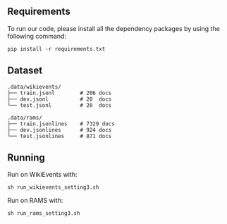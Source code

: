 ## Requirements
To run our code, please install all the dependency packages by using the following command:

```
pip install -r requirements.txt
```


## Dataset

    .data/wikievents/
	├── train.jsonl        # 206 docs 
	├── dev.jsonl          # 20  docs
	└── test.jsonl         # 20  docs
	
    .data/rams/
	├── train.jsonlines    # 7329 docs 
	├── dev.jsonlines      # 924 docs
	└── test.jsonlines     # 871 docs

## Running

Run on WikiEvents with:
```
sh run_wikievents_setting3.sh
```

Run on RAMS with:
```
sh run_rams_setting3.sh 
```


